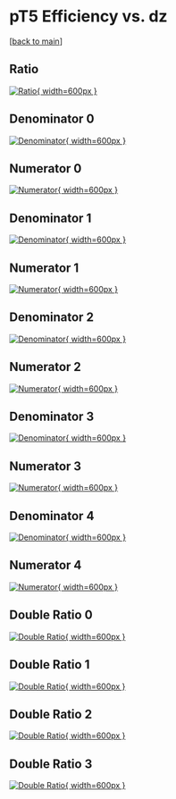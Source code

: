 # pT5 Efficiency vs. dz

[[back to main](./)]



## Ratio

[![Ratio](../mtv/var/pT5_vtr_13_0_eff_dz.png){ width=600px }](../mtv/var/pT5_vtr_13_0_eff_dz.pdf)

## Denominator 0

[![Denominator](../mtv/den/pT5_vtr_13_0_eff_dz_den0.png){ width=600px }](../mtv/den/pT5_vtr_13_0_eff_dz_den0.pdf)

## Numerator 0

[![Numerator](../mtv/num/pT5_vtr_13_0_eff_dz_num0.png){ width=600px }](../mtv/num/pT5_vtr_13_0_eff_dz_num0.pdf)

## Denominator 1

[![Denominator](../mtv/den/pT5_vtr_13_0_eff_dz_den1.png){ width=600px }](../mtv/den/pT5_vtr_13_0_eff_dz_den1.pdf)

## Numerator 1

[![Numerator](../mtv/num/pT5_vtr_13_0_eff_dz_num1.png){ width=600px }](../mtv/num/pT5_vtr_13_0_eff_dz_num1.pdf)

## Denominator 2

[![Denominator](../mtv/den/pT5_vtr_13_0_eff_dz_den2.png){ width=600px }](../mtv/den/pT5_vtr_13_0_eff_dz_den2.pdf)

## Numerator 2

[![Numerator](../mtv/num/pT5_vtr_13_0_eff_dz_num2.png){ width=600px }](../mtv/num/pT5_vtr_13_0_eff_dz_num2.pdf)

## Denominator 3

[![Denominator](../mtv/den/pT5_vtr_13_0_eff_dz_den3.png){ width=600px }](../mtv/den/pT5_vtr_13_0_eff_dz_den3.pdf)

## Numerator 3

[![Numerator](../mtv/num/pT5_vtr_13_0_eff_dz_num3.png){ width=600px }](../mtv/num/pT5_vtr_13_0_eff_dz_num3.pdf)

## Denominator 4

[![Denominator](../mtv/den/pT5_vtr_13_0_eff_dz_den4.png){ width=600px }](../mtv/den/pT5_vtr_13_0_eff_dz_den4.pdf)

## Numerator 4

[![Numerator](../mtv/num/pT5_vtr_13_0_eff_dz_num4.png){ width=600px }](../mtv/num/pT5_vtr_13_0_eff_dz_num4.pdf)

## Double Ratio 0

[![Double Ratio](../mtv/ratio/pT5_vtr_13_0_eff_dz_ratio0.png){ width=600px }](../mtv/ratio/pT5_vtr_13_0_eff_dz_ratio0.pdf)

## Double Ratio 1

[![Double Ratio](../mtv/ratio/pT5_vtr_13_0_eff_dz_ratio1.png){ width=600px }](../mtv/ratio/pT5_vtr_13_0_eff_dz_ratio1.pdf)

## Double Ratio 2

[![Double Ratio](../mtv/ratio/pT5_vtr_13_0_eff_dz_ratio2.png){ width=600px }](../mtv/ratio/pT5_vtr_13_0_eff_dz_ratio2.pdf)

## Double Ratio 3

[![Double Ratio](../mtv/ratio/pT5_vtr_13_0_eff_dz_ratio3.png){ width=600px }](../mtv/ratio/pT5_vtr_13_0_eff_dz_ratio3.pdf)

